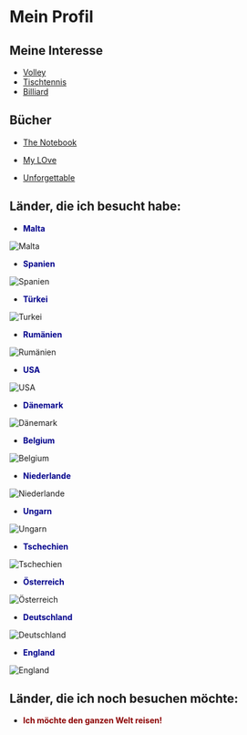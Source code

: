 # Mein Profil

## Meine Interesse

- [Volley]()
- [Tischtennis]()
- [Billiard]()

## Bücher

- [The Notebook]()

- [My LOve]()

- [Unforgettable]()


## Länder, die ich besucht habe:

- <span style="color:darkblue">**Malta**</span>

![Malta](https://www.visitmalta.com/wp-content/uploads/2021/05/shutterstock_1413619622-scaled.jpg)

- <span style="color:darkblue">**Spanien**</span>

![Spanien](https://cdn.pixabay.com/photo/2015/11/18/16/03/valencia-1049389__480.jpg)

- <span style="color:darkblue">**Türkei**</span>

![Turkei](https://www.ab-in-den-urlaub.de/magazin/wp-content/uploads/2020/02/1582547228_Istanbul-T%C3%BCrkei.jpg)

- <span style="color:darkblue">**Rumänien**</span>

![Rumänien](https://mediafiles.urlaubsguru.de/wp-content/uploads/2018/11/triumphbogen-bukarest.jpg) 

- <span style="color:darkblue">**USA**</span>

![USA](https://tick-talk.ch/wp-content/uploads/2020/07/New-York.jpg)

- <span style="color:darkblue">**Dänemark**</span>

![Dänemark](https://cdn.reisenaktuell.com/images/1303652_46cf967248640f520538669f1fb3aa76-892x612-nocrop.jpg)

- <span style="color:darkblue">**Belgium**</span>

![Belgium](https://lp-cms-production.imgix.net/2021-08/shutterstock_1255335097.jpg?auto=format&fit=crop&sharp=10&vib=20&ixlib=react-8.6.4&w=850)

- <span style="color:darkblue">**Niederlande**</span>

![Niederlande](https://dynamic-media-cdn.tripadvisor.com/media/photo-o/22/a7/18/25/caption.jpg?w=500&h=300&s=1)

- <span style="color:darkblue">**Ungarn**</span>

![Ungarn](https://www.urlaubstracker.de/wp-content/uploads/2018/04/ungarn-budapest-parlament-sonnenaufgang-1000x596.jpg)

- <span style="color:darkblue">**Tschechien**</span>

![Tschechien](https://prag.de/wp-content/uploads/2017/11/Prag-Moldau-ein-Fluss-in-der-Hauptstadt-von-Tschechien.jpg)

- <span style="color:darkblue">**Österreich**</span>

![Österreich](https://nstatic.nova.bg/public/pics/nova/production_galleries/a4fb4b97b1407847a5612e93db0aa8ad.jpg)

- <span style="color:darkblue">**Deutschland**</span>

![Deutschland](https://www.bvi.de/fileadmin/_processed_/e/b/csm_bvi_ueber_uns_berlin_BVI_Berlin_BrandenburgerTor685D1834_mod_cfd2fa31ca.jpg)

- <span style="color:darkblue">**England**</span>

![England](https://www.visitbritain.com/sites/default/files/consumer_components_enhanced/header_image/mobile/vb34141644-london-skyline.jpg)


## Länder, die ich noch besuchen möchte:

- <span style="color:darkred">**Ich möchte den ganzen Welt reisen!**</span>
